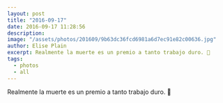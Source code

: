 ```yaml
---
layout: post
title: "2016-09-17"
date: 2016-09-17 11:28:56
description: 
image: "/assets/photos/201609/9b63dc36fcd6981a6d7ec91e82c00636.jpg"
author: Elise Plain
excerpt: Realmente la muerte es un premio a tanto trabajo duro. 🌹
tags: 
  - photos
  - all
---
```


Realmente la muerte es un premio a tanto trabajo duro. 🌹
<p></p>
